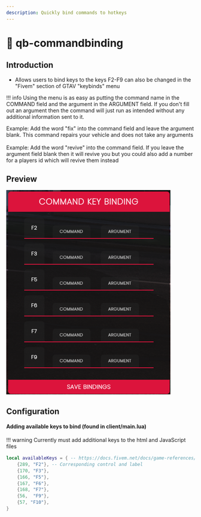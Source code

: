```yaml
---
description: Quickly bind commands to hotkeys
---
```


# 🔄 qb-commandbinding

## Introduction

* Allows users to bind keys to the keys F2-F9 can also be changed in the "Fivem" section of GTAV "keybinds" menu

!!! info
    Using the menu is as easy as putting the command name in the COMMAND field and the argument in the ARGUMENT field. If you don't fill out an argument then the command will just run as intended without any additional information sent to it.&#x20;



Example: Add the word "fix" into the command field and leave the argument blank. This command repairs your vehicle and does not take any arguments\
\
Example: Add the word "revive" into the command field. If you leave the argument field blank then it will revive you but you could also add a number for a players id which will revive them instead


## Preview

![](../../assets/images/commandbinding.png)

## Configuration

#### Adding available keys to bind (found in client/main.lua)

!!! warning
    Currently must add additional keys to the html and JavaScript files


```lua
local availableKeys = { -- https://docs.fivem.net/docs/game-references/controls/
    {289, "F2"}, -- Corresponding control and label
    {170, "F3"},
    {166, "F5"},
    {167, "F6"},
    {168, "F7"},
    {56,  "F9"},
    {57, "F10"},
}
```
